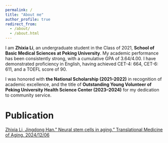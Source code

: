 ```yaml
---
permalink: /
title: "About me"
author_profile: true
redirect_from: 
  - /about/
  - /about.html
---
```


I am **Zhixia Li**, an undergraduate student in the Class of 2021, **School of Basic Medical Sciences at Peking University**. My academic performance has been consistently strong, with a cumulative GPA of 3.64/4.00. I have demonstrated proficiency in English, having achieved CET-4: 664, CET-6: 611, and a TOEFL score of 90.

I was honored with **the National Scholarship (2021–2022)** in recognition of academic excellence, and the title of **Outstanding Young Volunteer of Peking University Health Science Center (2023–2024)** for my dedication to community service.

Publication
======
[Zhixia Li, Jingdong Han.” Neural stem cells in aging.” Translational Medicine of Aging. 2024/12/06](https://doi.org/10.1016/j.tma.2024.12.003)
